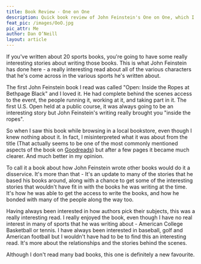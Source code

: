 ```yaml
---
title: Book Review - One on One
description: Quick book review of John Feinstein's One on One, which I really enjoyed.
feat_pic: /images/OoO.jpg
pic_attr: Me
author: Dan O’Neill
layout: article
---
```


If you've written about 20 sports books, you're going to have some really interesting stories about writing those books. This is what John Feinstein has done here - a really interesting read about all of the various characters that he's come across in the various sports he's written about.

The first John Feinstein book I read was called "Open: Inside the Ropes at Bethpage Black" and I loved it. He had complete behind the scenes access to the event, the people running it, working at it, and taking part in it. The first U.S. Open held at a public course, it was always going to be an interesting story but John Feinstein's writing really brought you "inside the ropes".

So when I saw this book while browsing in a local bookstore, even though I knew nothing about it. In fact, I misinterpreted what it was about from the title (That actually seems to be one of the most commonly mentioned aspects of the book on [Goodreads](http://goodreads.com)) but after a few pages it became much clearer. And much better in my opinion.

To call it a book about how John Feinstein wrote other books would do it a disservice. It's more than that - It's an update to many of the stories that he based his books around, along with a chance to get some of the interesting stories that wouldn't have fit in with the books he was writing at the time. It's how he was able to get the access to write the books, and how he bonded with many of the people along the way too. 

Having always been interested in how authors pick their subjects, this was a really interesting read. I really enjoyed the book, even though I have no real interest in many of sports that he was writing about - American College Basketball or tennis. I have always been interested in baseball, golf and American football but I wouldn't have had to be to find this an interesting read. It's more about the relationships and the stories behind the scenes. 

Although I don't read many bad books, this one is definitely a new favourite. 